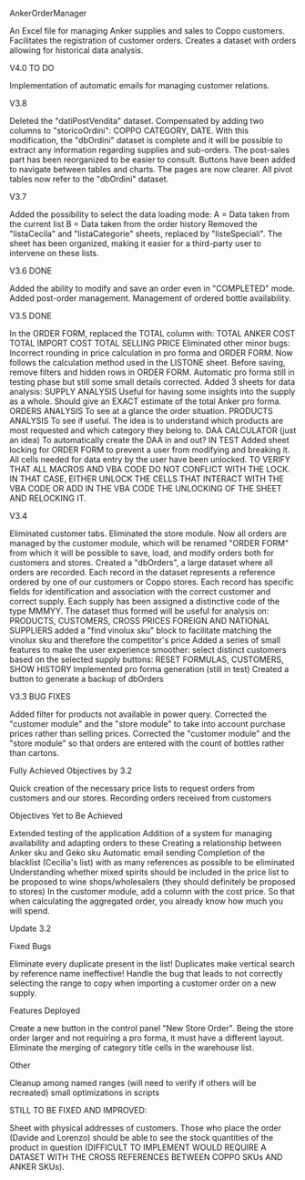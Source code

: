 AnkerOrderManager

An Excel file for managing Anker supplies and sales to Coppo customers. Facilitates the registration of customer orders. Creates a dataset with orders allowing for historical data analysis.

V4.0 TO DO

Implementation of automatic emails for managing customer relations.

V3.8

Deleted the "datiPostVendita" dataset. Compensated by adding two columns to "storicoOrdini": COPPO CATEGORY, DATE. With this modification, the "dbOrdini" dataset is complete and it will be possible to extract any information regarding supplies and sub-orders. The post-sales part has been reorganized to be easier to consult. Buttons have been added to navigate between tables and charts. The pages are now clearer. All pivot tables now refer to the "dbOrdini" dataset.

V3.7

Added the possibility to select the data loading mode:
A = Data taken from the current list
B = Data taken from the order history
Removed the "listaCecila" and "listaCategorie" sheets, replaced by "listeSpeciali". The sheet has been organized, making it easier for a third-party user to intervene on these lists.

V3.6 DONE

Added the ability to modify and save an order even in "COMPLETED" mode. Added post-order management. Management of ordered bottle availability.

V3.5 DONE

In the ORDER FORM, replaced the TOTAL column with:
TOTAL ANKER COST
TOTAL IMPORT COST
TOTAL SELLING PRICE
Eliminated other minor bugs:
Incorrect rounding in price calculation in pro forma and ORDER FORM. Now follows the calculation method used in the LISTONE sheet. Before saving, remove filters and hidden rows in ORDER FORM. Automatic pro forma still in testing phase but still some small details corrected. Added 3 sheets for data analysis:
SUPPLY ANALYSIS
Useful for having some insights into the supply as a whole. Should give an EXACT estimate of the total Anker pro forma.
ORDERS ANALYSIS
To see at a glance the order situation.
PRODUCTS ANALYSIS
To see if useful. The idea is to understand which products are most requested and which category they belong to.
DAA CALCULATOR (just an idea)
To automatically create the DAA in and out? IN TEST Added sheet locking for ORDER FORM to prevent a user from modifying and breaking it. All cells needed for data entry by the user have been unlocked. TO VERIFY THAT ALL MACROS AND VBA CODE DO NOT CONFLICT WITH THE LOCK. IN THAT CASE, EITHER UNLOCK THE CELLS THAT INTERACT WITH THE VBA CODE OR ADD IN THE VBA CODE THE UNLOCKING OF THE SHEET AND RELOCKING IT.

V3.4

Eliminated customer tabs. Eliminated the store module. Now all orders are managed by the customer module, which will be renamed "ORDER FORM" from which it will be possible to save, load, and modify orders both for customers and stores. Created a "dbOrders", a large dataset where all orders are recorded. Each record in the dataset represents a reference ordered by one of our customers or Coppo stores. Each record has specific fields for identification and association with the correct customer and correct supply. Each supply has been assigned a distinctive code of the type MMMYY. The dataset thus formed will be useful for analysis on: PRODUCTS, CUSTOMERS, CROSS PRICES FOREIGN AND NATIONAL SUPPLIERS added a "find vinolux sku" block to facilitate matching the vinolux sku and therefore the competitor's price Added a series of small features to make the user experience smoother: select distinct customers based on the selected supply buttons: RESET FORMULAS, CUSTOMERS, SHOW HISTORY Implemented pro forma generation (still in test) Created a button to generate a backup of dbOrders

V3.3 BUG FIXES

Added filter for products not available in power query. Corrected the "customer module" and the "store module" to take into account purchase prices rather than selling prices. Corrected the "customer module" and the "store module" so that orders are entered with the count of bottles rather than cartons.

Fully Achieved Objectives by 3.2

Quick creation of the necessary price lists to request orders from customers and our stores. Recording orders received from customers

Objectives Yet to Be Achieved

Extended testing of the application Addition of a system for managing availability and adapting orders to these Creating a relationship between Anker sku and Geko sku Automatic email sending Completion of the blacklist (Cecilia's list) with as many references as possible to be eliminated Understanding whether mixed spirits should be included in the price list to be proposed to wine shops/wholesalers (they should definitely be proposed to stores) In the customer module, add a column with the cost price. So that when calculating the aggregated order, you already know how much you will spend.

Update 3.2

Fixed Bugs

Eliminate every duplicate present in the list! Duplicates make vertical search by reference name ineffective! Handle the bug that leads to not correctly selecting the range to copy when importing a customer order on a new supply.

Features Deployed

Create a new button in the control panel "New Store Order". Being the store order larger and not requiring a pro forma, it must have a different layout. Eliminate the merging of category title cells in the warehouse list.

Other

Cleanup among named ranges (will need to verify if others will be recreated) small optimizations in scripts

STILL TO BE FIXED AND IMPROVED:

Sheet with physical addresses of customers. Those who place the order (Davide and Lorenzo) should be able to see the stock quantities of the product in question (DIFFICULT TO IMPLEMENT WOULD REQUIRE A DATASET WITH THE CROSS REFERENCES BETWEEN COPPO SKUs AND ANKER SKUs).
